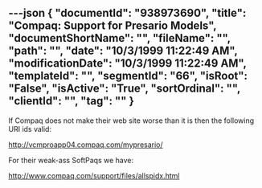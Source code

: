 ---json
{
  "documentId": "938973690",
  "title": "Compaq: Support for Presario Models",
  "documentShortName": "",
  "fileName": "",
  "path": "",
  "date": "10/3/1999 11:22:49 AM",
  "modificationDate": "10/3/1999 11:22:49 AM",
  "templateId": "",
  "segmentId": "66",
  "isRoot": "False",
  "isActive": "True",
  "sortOrdinal": "",
  "clientId": "",
  "tag": ""
}
---

If Compaq does not make their web site worse than it is then the following URI ids valid:

http://vcmproapp04.compaq.com/mypresario/

For their weak-ass SoftPaqs we have:

http://www.compaq.com/support/files/allspidx.html
